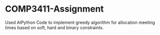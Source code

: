 # COMP3411-Assignment

Used AIPython Code to implement greedy algorithm for allocation meeting times based on soft, hard and binary constraints.
